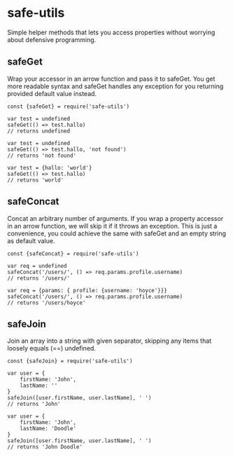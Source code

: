 # safe-utils

Simple helper methods that lets you access properties without worrying about defensive programming.

## safeGet ##
Wrap your accessor in an arrow function and pass it to safeGet. You get more readable syntax and
safeGet handles any exception for you returning provided default value instead.

```
const {safeGet} = require('safe-utils')

var test = undefined
safeGet(() => test.hallo)
// returns undefined

var test = undefined
safeGet(() => test.hallo, 'not found')
// returns 'not found'

var test = {hallo: 'world'}
safeGet(() => test.hallo)
// returns 'world'
```

## safeConcat ##
Concat an arbitrary number of arguments. If you wrap a property accessor in an arrow function, we
will skip it if it throws an exception. This is just a convenience, you could achieve the same with safeGet
and an empty string as default value.

```
const {safeConcat} = require('safe-utils')

var req = undefined
safeConcat('/users/', () => req.params.profile.username)
// returns '/users/'

var req = {params: { profile: {username: 'hoyce'}}}
safeConcat('/users/', () => req.params.profile.username)
// returns '/users/hoyce'
```

## safeJoin ##
Join an array into a string with given separator, skipping any items that loosely equals (==) undefined.

```
const {safeJoin} = require('safe-utils')

var user = {
    firstName: 'John',
    lastName: ''
}
safeJoin([user.firstName, user.lastName], ' ')
// returns 'John'

var user = {
    firstName: 'John',
    lastName: 'Doodle'
}
safeJoin([user.firstName, user.lastName], ' ')
// returns 'John Doodle'
```
